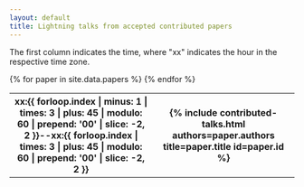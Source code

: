 ```yaml
---
layout: default
title: Lightning talks from accepted contributed papers
---
```


The first column indicates the time, where "xx" indicates the hour in the respective time zone.

<table style="width:100%">
{% for paper in site.data.papers %}
  <tr>
    <th>xx:{{ forloop.index | minus: 1 | times: 3 | plus: 45 | modulo: 60 | prepend: '00' | slice: -2, 2 }}--xx:{{ forloop.index | times: 3 | plus: 45 | modulo: 60 | prepend: '00' | slice: -2, 2 }} </th>
    <th>{% include contributed-talks.html authors=paper.authors title=paper.title id=paper.id %}</th>
  </tr>
{% endfor %}
</table>

